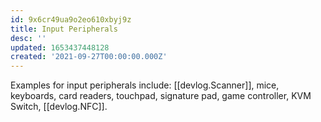 ```yaml
---
id: 9x6cr49ua9o2eo610xbyj9z
title: Input Peripherals
desc: ''
updated: 1653437448128
created: '2021-09-27T00:00:00.000Z'
---
```


Examples for input peripherals include: [[devlog.Scanner]], mice, keyboards, card readers, touchpad, signature pad, game controller, KVM Switch, [[devlog.NFC]].
